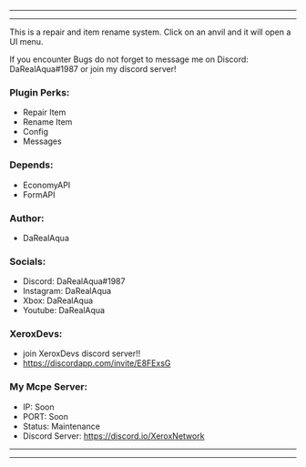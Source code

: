 --------------------------------------------------------------------------------------------------------------------------------
--------------------------------------------------------------------------------------------------------------------------------
This is a repair and item rename system. Click on an anvil and it will open a UI menu.

If you encounter Bugs do not forget to message me on Discord: DaRealAqua#1987 or join my discord server!

### Plugin Perks:
- Repair Item
- Rename Item
- Config
- Messages

### Depends:
- EconomyAPI
- FormAPI

### Author:
- DaRealAqua

### Socials:
- Discord: DaRealAqua#1987
- Instagram: DaRealAqua
- Xbox: DaRealAqua
- Youtube: DaRealAqua

### XeroxDevs:
- join XeroxDevs discord server!!
- https://discordapp.com/invite/E8FExsG

### My Mcpe Server:
- IP: Soon
- PORT: Soon
- Status: Maintenance
- Discord Server: https://discord.io/XeroxNetwork
--------------------------------------------------------------------------------------------------------------------------------
--------------------------------------------------------------------------------------------------------------------------------
